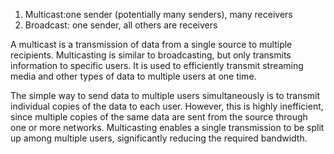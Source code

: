 1. Multicast:one sender (potentially many senders), many receivers 
2. Broadcast: one sender, all others are receivers 

A multicast is a transmission of data from a single source to multiple recipients. Multicasting is similar to broadcasting, but only transmits information to specific users. It is used to efficiently transmit streaming media and other types of data to multiple users at one time.

The simple way to send data to multiple users simultaneously is to transmit individual copies of the data to each user. However, this is highly inefficient, since multiple copies of the same data are sent from the source through one or more networks. Multicasting enables a single transmission to be split up among multiple users, significantly reducing the required bandwidth.
